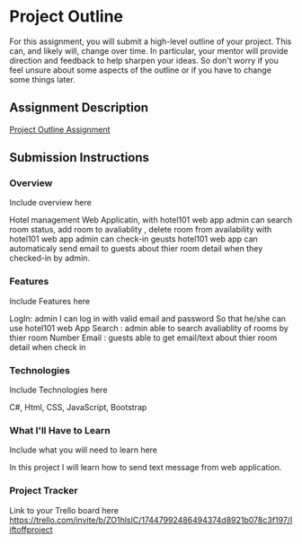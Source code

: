 # Project Outline
For this assignment, you will submit a high-level outline of your project. This can, and likely will, change over time. In particular, your mentor will provide direction and feedback to help sharpen your ideas. So don't worry if you feel unsure about some aspects of the outline or if you have to change some things later.

## Assignment Description
[Project Outline Assignment](https://education.launchcode.org/liftoff/modules/assignments/project-outline)

## Submission Instructions

### Overview
Include overview here

Hotel management  Web  Applicatin, 
with hotel101 web app admin can search room status, add room to avaliablity , delete room from availability
with hotel101 web app admin can check-in geusts 
hotel101 web app can automaticaly send email to guests about thier room detail when they checked-in by admin.
### Features
Include Features here

LogIn:  admin I can  log in with valid email and password So that  he/she can  use hotel101 web App
Search : admin  able to search avaliablity of rooms by thier room Number
Email : guests able to get email/text about thier room detail when check in 
### Technologies
Include Technologies here

C#,
Html,
CSS,
JavaScript,
Bootstrap

### What I'll Have to Learn
Include what you will need to learn here

In this project I will learn how to send text message from web application.
### Project Tracker
Link to your Trello board here
https://trello.com/invite/b/ZO1hlsIC/17447992486494374d8921b078c3f197/liftoffproject
